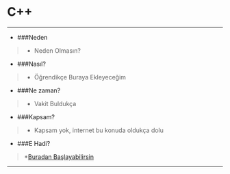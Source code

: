 # C++
------------
* ###Neden 
> * Neden Olmasın?

* ###Nasıl?
> * Öğrendikçe Buraya Ekleyeceğim

* ###Ne zaman?
> * Vakit Buldukça

* ###Kapsam?
> * Kapsam yok, internet bu konuda oldukça dolu

* ###E Hadi?
> *[Buradan Başlayabilirsin](http://lmgtfy.com/?q=c%2B%2B+%C3%B6%C4%9Fren)
------------